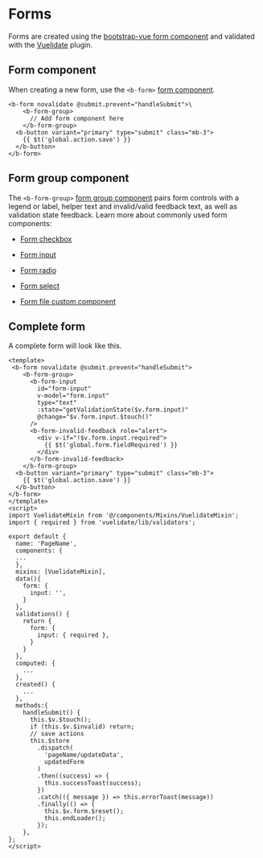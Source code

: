 # Forms

Forms are created using the [bootstrap-vue form
component](https://bootstrap-vue.org/docs/components/form)
and validated with the [Vuelidate](https://vuelidate.js.org/#sub-installation)
plugin.

## Form component
When creating a new form, use the `<b-form>` [form
component](https://bootstrap-vue.org/docs/components/form).

```vue
<b-form novalidate @submit.prevent="handleSubmit">\
    <b-form-group>
      // Add form component here
    </b-form-group>
  <b-button variant="primary" type="submit" class="mb-3">
    {{ $t('global.action.save') }}
  </b-button>
</b-form>
```

## Form group component
The `<b-form-group>` [form group
component](https://bootstrap-vue.org/docs/components/form-group)
pairs form controls with a legend or label, helper text and invalid/valid
feedback text, as well as validation state feedback. Learn more about
commonly used form components:

- [Form checkbox](https://bootstrap-vue.org/docs/components/form-checkbox)
- [Form input](https://bootstrap-vue.org/docs/components/form-input)
- [Form radio](https://bootstrap-vue.org/docs/components/form-radio)
- [Form select](https://bootstrap-vue.org/docs/components/form-select)

- [Form file custom component](/guide/components/file-upload)

## Complete form
A complete form will look like this.
```vue
<template>
 <b-form novalidate @submit.prevent="handleSubmit">
    <b-form-group>
      <b-form-input
        id="form-input"
        v-model="form.input"
        type="text"
        :state="getValidationState($v.form.input)"
        @change="$v.form.input.$touch()"
      />
      <b-form-invalid-feedback role="alert">
        <div v-if="!$v.form.input.required">
          {{ $t('global.form.fieldRequired') }}
        </div>
      </b-form-invalid-feedback>
    </b-form-group>
  <b-button variant="primary" type="submit" class="mb-3">
    {{ $t('global.action.save') }}
  </b-button>
</b-form>
</template>
<script>
import VuelidateMixin from '@/components/Mixins/VuelidateMixin';
import { required } from 'vuelidate/lib/validators';

export default {
  name: 'PageName',
  components: {
  ...
  },
  mixins: [VuelidateMixin],
  data(){
    form: {
      input: '',
    }
  },
  validations() {
    return {
      form: {
        input: { required },
      }
    }
  },
  computed: {
    ...
  },
  created() {
    ...
  },
  methods:{
    handleSubmit() {
      this.$v.$touch();
      if (this.$v.$invalid) return;
      // save actions
      this.$store
        .dispatch(
          'pageName/updateData',
          updatedForm
        )
        .then((success) => {
          this.successToast(success);
        })
        .catch(({ message }) => this.errorToast(message))
        .finally(() => {
          this.$v.form.$reset();
          this.endLoader();
        });
    },
};
</script>
```